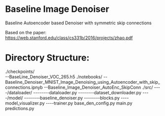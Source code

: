 # Baseline Image Denoiser
Baseline Autoencoder based Denoiser with symmetric skip connections

Based on the paper: https://web.stanford.edu/class/cs331b/2016/projects/zhao.pdf

# Directory Structure:
./checkpoints/ <br>
--BaseLine_Denoiser_VOC_265.h5
./notebooks/
--Baseline_Denoiser_MNIST_Image_Denoising_using_Autoencoder_with_skip_connections.ipnyb
--Baseline_Image_Denoiser_AutoEnc_SkipConn
./src/
----/dataloader/
--------dataloader.py
--------dataset_downloader.py
----/model/
--------baseline_denoiser.py
--------blocks.py
----model_visualizer.py
----trainer.py
base_den_config.py
main.py
predictions.py
